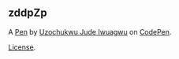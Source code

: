 zddpZp
------


A [Pen](https://codepen.io/uzoi/pen/zddpZp) by [Uzochukwu Jude Iwuagwu](https://codepen.io/uzoi) on [CodePen](https://codepen.io).

[License](https://codepen.io/uzoi/pen/zddpZp/license).